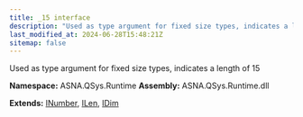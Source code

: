 ```yaml
---
title: _15 interface
description: "Used as type argument for fixed size types, indicates a length of 15  "
last_modified_at: 2024-06-28T15:48:21Z
sitemap: false
---
```


Used as type argument for fixed size types, indicates a length of 15 

**Namespace:** ASNA.QSys.Runtime
**Assembly:** ASNA.QSys.Runtime.dll

**Extends:** [INumber](/reference/runtime/qsys-runtime/i-number.html), [ILen](/reference/runtime/qsys-runtime/i-len.html), [IDim](/reference/runtime/qsys-runtime/i-dim.html)
<br>
<br>
